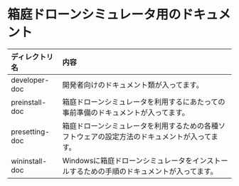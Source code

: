 # 箱庭ドローンシミュレータ用のドキュメント

|ディレクトリ名|内容|
|:---|:---|
|developer-doc|開発者向けのドキュメント類が入ってます。|
|preinstall-doc|箱庭ドローンシミュレータを利用するにあたっての事前準備のドキュメントが入ってます。|
|presetting-doc|箱庭ドローンシミュレータを利用するための各種ソフトウェアの設定方法のドキュメントが入ってます。|
|wininstall-doc|Windowsに箱庭ドローンシミュレータをインストールするための手順のドキュメントが入ってます。|